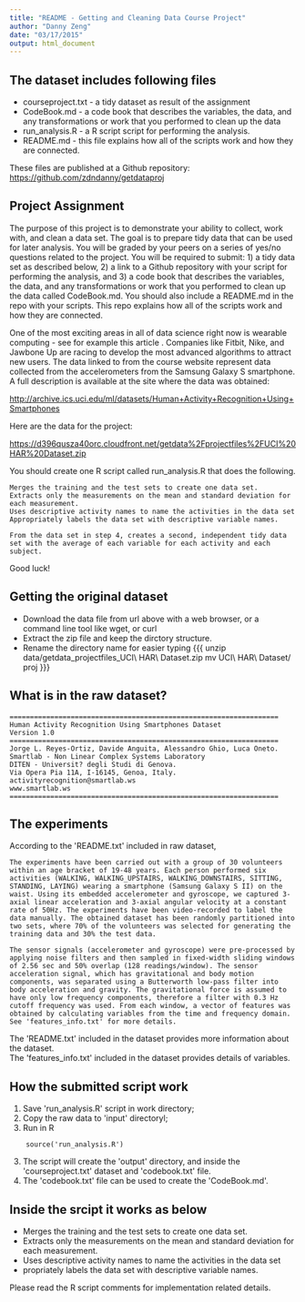 ```yaml
---
title: "README - Getting and Cleaning Data Course Project"
author: "Danny Zeng"
date: "03/17/2015"
output: html_document
---
```


## The dataset includes following files

* courseproject.txt    -   a tidy dataset as result of the assignment
* CodeBook.md       -   a code book that describes the variables, the data, and any transformations or work that you performed to clean up the data
* run_analysis.R    -   a R script script for performing the analysis.
* README.md         -   this file  explains how all of the scripts work and how they are connected. 

These files are published at a Github repository: 
https://github.com/zdndanny/getdataproj

## Project Assignment

The purpose of this project is to demonstrate your ability to collect, work with, and clean a data set. The goal is to prepare tidy data that can be used for later analysis. You will be graded by your peers on a series of yes/no questions related to the project. You will be required to submit: 1) a tidy data set as described below, 2) a link to a Github repository with your script for performing the analysis, and 3) a code book that describes the variables, the data, and any transformations or work that you performed to clean up the data called CodeBook.md. You should also include a README.md in the repo with your scripts. This repo explains how all of the scripts work and how they are connected. 

One of the most exciting areas in all of data science right now is wearable computing - see for example this article . Companies like Fitbit, Nike, and Jawbone Up are racing to develop the most advanced algorithms to attract new users. The data linked to from the course website represent data collected from the accelerometers from the Samsung Galaxy S smartphone. A full description is available at the site where the data was obtained:

http://archive.ics.uci.edu/ml/datasets/Human+Activity+Recognition+Using+Smartphones

Here are the data for the project:

https://d396qusza40orc.cloudfront.net/getdata%2Fprojectfiles%2FUCI%20HAR%20Dataset.zip

 You should create one R script called run_analysis.R that does the following. 

    Merges the training and the test sets to create one data set.
    Extracts only the measurements on the mean and standard deviation for each measurement. 
    Uses descriptive activity names to name the activities in the data set
    Appropriately labels the data set with descriptive variable names. 

    From the data set in step 4, creates a second, independent tidy data set with the average of each variable for each activity and each subject.

Good luck!

## Getting the original dataset 

* Download the data file from url above with a web browser, or a command line tool like wget, or curl
* Extract the zip file and keep the dirctory structure. 
* Rename the directory name for easier typing
{{{
unzip data/getdata_projectfiles_UCI\ HAR\ Dataset.zip 
mv UCI\ HAR\ Dataset/ proj
}}}


## What is in the raw dataset?

```
==================================================================
Human Activity Recognition Using Smartphones Dataset
Version 1.0
==================================================================
Jorge L. Reyes-Ortiz, Davide Anguita, Alessandro Ghio, Luca Oneto.
Smartlab - Non Linear Complex Systems Laboratory
DITEN - Universit? degli Studi di Genova.
Via Opera Pia 11A, I-16145, Genoa, Italy.
activityrecognition@smartlab.ws
www.smartlab.ws
==================================================================
```

## The experiments

According to the 'README.txt' included in raw dataset, 

```
The experiments have been carried out with a group of 30 volunteers within an age bracket of 19-48 years. Each person performed six activities (WALKING, WALKING_UPSTAIRS, WALKING_DOWNSTAIRS, SITTING, STANDING, LAYING) wearing a smartphone (Samsung Galaxy S II) on the waist. Using its embedded accelerometer and gyroscope, we captured 3-axial linear acceleration and 3-axial angular velocity at a constant rate of 50Hz. The experiments have been video-recorded to label the data manually. The obtained dataset has been randomly partitioned into two sets, where 70% of the volunteers was selected for generating the training data and 30% the test data. 

The sensor signals (accelerometer and gyroscope) were pre-processed by applying noise filters and then sampled in fixed-width sliding windows of 2.56 sec and 50% overlap (128 readings/window). The sensor acceleration signal, which has gravitational and body motion components, was separated using a Butterworth low-pass filter into body acceleration and gravity. The gravitational force is assumed to have only low frequency components, therefore a filter with 0.3 Hz cutoff frequency was used. From each window, a vector of features was obtained by calculating variables from the time and frequency domain. See 'features_info.txt' for more details. 
```

The 'README.txt' included in the dataset provides more information about the dataset.  
The 'features_info.txt' included in the dataset provides details of variables. 

## How the submitted script work

1. Save 'run_analysis.R' script in work directory;
2. Copy the raw data to 'input' directoryl;
3. Run in R
```{r}
    source('run_analysis.R')
```
3. The script will create the 'output' directory, and inside the 'courseproject.txt' dataset and 'codebook.txt' file.
4. The 'codebook.txt' file can be used to create the 'CodeBook.md'.

## Inside the srcipt it works as below

* Merges the training and the test sets to create one data set.
* Extracts only the measurements on the mean and standard deviation for each measurement. 
* Uses descriptive activity names to name the activities in the data set
* propriately labels the data set with descriptive variable names. 

Please read the R script comments for implementation related details.  





